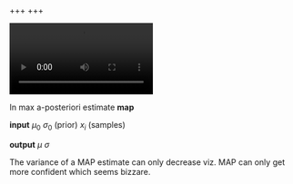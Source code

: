 +++
+++

<video width="50%" controls autoplay>
  <source src="./gaussian-map-variance-only-decreases.mp4">
</video>

In max a-posteriori estimate __map__

__input__ $\mu_0$ $\sigma_0$ (prior) $x_i$ (samples)

__output__ $\mu$ $\sigma$

The variance of a MAP estimate can only decrease viz. MAP can only get more confident which seems bizzare.
